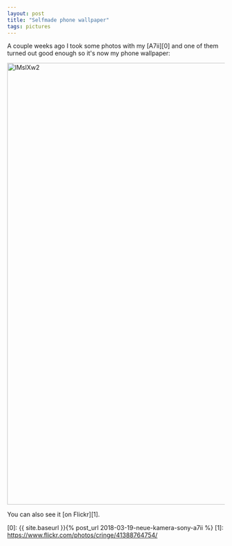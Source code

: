 ```yaml
---
layout: post
title: "Selfmade phone wallpaper"
tags: pictures
---
```

A couple weeks ago I took some photos with my [A7ii][0] and one of them turned out good enough so it's now my phone wallpaper:

<a data-flickr-embed="true"  href="https://www.flickr.com/photos/cringe/41388764754/in/datetaken/" title="lMsIXw2"><img src="https://farm1.staticflickr.com/978/41388764754_34b25c238b_b.jpg" width="747" height="1024" alt="lMsIXw2"></a><script async src="//embedr.flickr.com/assets/client-code.js" charset="utf-8"></script>

You can also see it [on Flickr][1].

[0]: {{ site.baseurl }}{% post_url 2018-03-19-neue-kamera-sony-a7ii %}
[1]: https://www.flickr.com/photos/cringe/41388764754/
